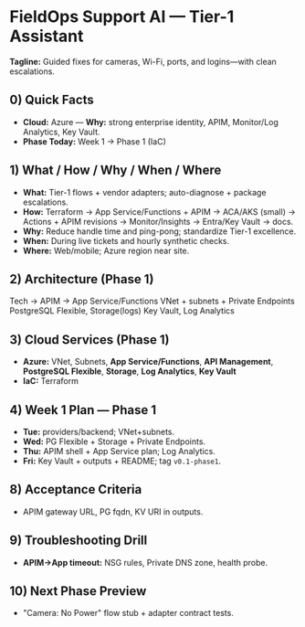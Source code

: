 # FieldOps Support AI — Tier-1 Assistant

**Tagline:** Guided fixes for cameras, Wi-Fi, ports, and logins—with clean escalations.

## 0) Quick Facts
- **Cloud:** Azure — **Why:** strong enterprise identity, APIM, Monitor/Log Analytics, Key Vault.
- **Phase Today:** Week 1 → Phase 1 (IaC)

## 1) What / How / Why / When / Where
- **What:** Tier-1 flows + vendor adapters; auto-diagnose + package escalations.
- **How:** Terraform → App Service/Functions + APIM → ACA/AKS (small) → Actions + APIM revisions → Monitor/Insights → Entra/Key Vault → docs.
- **Why:** Reduce handle time and ping-pong; standardize Tier-1 excellence.
- **When:** During live tickets and hourly synthetic checks.
- **Where:** Web/mobile; Azure region near site.

## 2) Architecture (Phase 1)
Tech → APIM → App Service/Functions
VNet + subnets + Private Endpoints
PostgreSQL Flexible, Storage(logs)
Key Vault, Log Analytics


## 3) Cloud Services (Phase 1)
- **Azure:** VNet, Subnets, **App Service/Functions**, **API Management**, **PostgreSQL Flexible**, **Storage**, **Log Analytics**, **Key Vault**
- **IaC:** Terraform

## 4) Week 1 Plan — Phase 1
- **Tue:** providers/backend; VNet+subnets.  
- **Wed:** PG Flexible + Storage + Private Endpoints.  
- **Thu:** APIM shell + App Service plan; Log Analytics.  
- **Fri:** Key Vault + outputs + README; tag `v0.1-phase1`.

## 8) Acceptance Criteria
- APIM gateway URL, PG fqdn, KV URI in outputs.

## 9) Troubleshooting Drill
- **APIM→App timeout:** NSG rules, Private DNS zone, health probe.

## 10) Next Phase Preview
- "Camera: No Power" flow stub + adapter contract tests.
